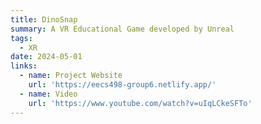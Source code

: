 ```yaml
---
title: DinoSnap
summary: A VR Educational Game developed by Unreal
tags:
  - XR
date: 2024-05-01
links:
  - name: Project Website
    url: 'https://eecs498-group6.netlify.app/'
  - name: Video
    url: 'https://www.youtube.com/watch?v=uIqLCkeSFTo'
---
```


